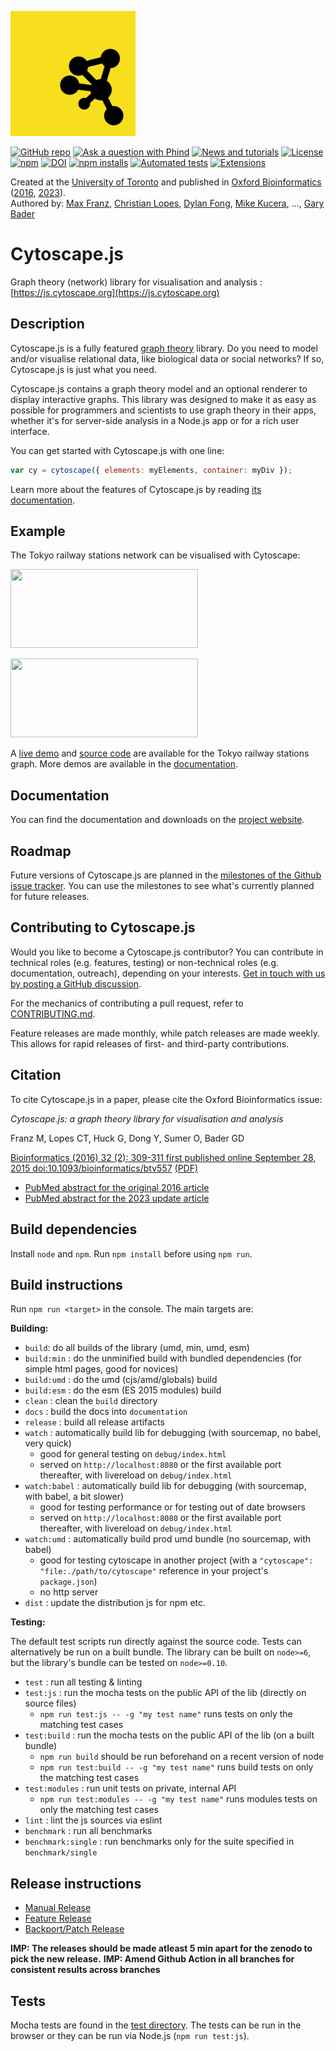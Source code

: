 <img style="width: 200px; height: 200px;" src="https://raw.githubusercontent.com/cytoscape/cytoscape.js/unstable/documentation/img/cytoscape-logo.png" width="200" height="200"></img>

[![GitHub repo](https://img.shields.io/badge/Repo-GitHub-yellow.svg)](https://github.com/cytoscape/cytoscape.js)
[![Ask a question with Phind](https://img.shields.io/badge/Get%20help-Phind-yellow.svg)](https://www.phind.com/search?c=I%27m%20using%20the%20Cytoscape.js%20graph%20theory%20JS%20library.&q=How%20do%20I%20create%20a%20graph%20in%20my%20HTML%20page)
[![News and tutorials](https://img.shields.io/badge/News%20%26%20tutorials-Blog-yellow.svg)](https://blog.js.cytoscape.org)
[![License](https://img.shields.io/badge/License-MIT-blue.svg)](https://raw.githubusercontent.com/cytoscape/cytoscape.js/master/LICENSE)
[![npm](https://img.shields.io/npm/v/cytoscape.svg)](https://www.npmjs.com/package/cytoscape)
[![DOI](https://zenodo.org/badge/2255947.svg)](https://zenodo.org/badge/latestdoi/2255947)
[![npm installs](https://img.shields.io/npm/dm/cytoscape.svg?label=npm%20installs)](https://www.npmjs.com/package/cytoscape)
[![Automated tests](https://github.com/cytoscape/cytoscape.js/actions/workflows/tests.yml/badge.svg)](https://github.com/cytoscape/cytoscape.js/actions/workflows/tests.yml)
[![Extensions](https://img.shields.io/badge/Extensions-67-brightgreen.svg)](https://js.cytoscape.org/#extensions)


Created at the [University of Toronto](https://utoronto.ca) and published in [Oxford Bioinformatics](https://js.cytoscape.org/#introduction/citation) ([2016](https://academic.oup.com/bioinformatics/article/32/2/309/1744007), [2023](https://academic.oup.com/bioinformatics/article/39/1/btad031/6988031)). <br />
Authored by: [Max Franz](https://github.com/maxkfranz), [Christian Lopes](https://github.com/chrtannus), [Dylan Fong](https://github.com/d2fong), [Mike Kucera](https://github.com/mikekucera), ..., [Gary Bader](https://baderlab.org)

# Cytoscape.js

Graph theory (network) library for visualisation and analysis : [https://js.cytoscape.org](https://js.cytoscape.org)

## Description

Cytoscape.js is a fully featured [graph theory](https://en.wikipedia.org/wiki/Graph_theory) library.  Do you need to model and/or visualise relational data, like biological data or social networks?  If so, Cytoscape.js is just what you need.

Cytoscape.js contains a graph theory model and an optional renderer to display interactive graphs.  This library was designed to make it as easy as possible for programmers and scientists to use graph theory in their apps, whether it's for server-side analysis in a Node.js app or for a rich user interface.

You can get started with Cytoscape.js with one line:

```js
var cy = cytoscape({ elements: myElements, container: myDiv });
```

Learn more about the features of Cytoscape.js by reading [its documentation](https://js.cytoscape.org).


## Example

The Tokyo railway stations network can be visualised with Cytoscape:

<img style="width: 300px; height: 126px;" src="https://raw.githubusercontent.com/cytoscape/cytoscape.js/unstable/documentation/img/tokyo-big.png" width="300" height="126"></img>

<img style="width: 300px; height: 126px;" src="https://raw.githubusercontent.com/cytoscape/cytoscape.js/unstable/documentation/img/tokyo-big-zoomed-in.png" width="300" height="126"></img>

A [live demo](https://js.cytoscape.org/demos/tokyo-railways/) and [source code](https://github.com/cytoscape/cytoscape.js/tree/master/documentation/demos/tokyo-railways) are available for the Tokyo railway stations graph.  More demos are available in the [documentation](https://js.cytoscape.org/#demos).


## Documentation

You can find the documentation and downloads on the [project website](https://js.cytoscape.org).



## Roadmap

Future versions of Cytoscape.js are planned in the [milestones of the Github issue tracker](https://github.com/cytoscape/cytoscape.js/milestones).  You can use the milestones to see what's currently planned for future releases.




## Contributing to Cytoscape.js

Would you like to become a Cytoscape.js contributor?  You can contribute in technical roles (e.g. features, testing) or non-technical roles (e.g. documentation, outreach), depending on your interests.  [Get in touch with us by posting a GitHub discussion](https://github.com/cytoscape/cytoscape.js/discussions).

For the mechanics of contributing a pull request, refer to [CONTRIBUTING.md](CONTRIBUTING.md).

Feature releases are made monthly, while patch releases are made weekly.  This allows for rapid releases of first- and third-party contributions.



## Citation

To cite Cytoscape.js in a paper, please cite the Oxford Bioinformatics issue:

*Cytoscape.js: a graph theory library for visualisation and analysis*

Franz M, Lopes CT, Huck G, Dong Y, Sumer O, Bader GD

[Bioinformatics (2016) 32 (2): 309-311 first published online September 28, 2015 doi:10.1093/bioinformatics/btv557](https://bioinformatics.oxfordjournals.org/content/32/2/309) [(PDF)](http://bioinformatics.oxfordjournals.org/content/32/2/309.full.pdf)

- [PubMed abstract for the original 2016 article](http://www.ncbi.nlm.nih.gov/pubmed/26415722)
- [PubMed abstract for the 2023 update article](https://pubmed.ncbi.nlm.nih.gov/36645249)





## Build dependencies

Install `node` and `npm`.  Run `npm install` before using `npm run`.




## Build instructions

Run `npm run <target>` in the console.  The main targets are:

**Building:**

 * `build`: do all builds of the library (umd, min, umd, esm)
 * `build:min` : do the unminified build with bundled dependencies (for simple html pages, good for novices)
 * `build:umd` : do the umd (cjs/amd/globals) build
 * `build:esm` : do the esm (ES 2015 modules) build
 * `clean` : clean the `build` directory
 * `docs` : build the docs into `documentation`
 * `release` : build all release artifacts
 * `watch` : automatically build lib for debugging (with sourcemap, no babel, very quick)
   * good for general testing on `debug/index.html`
   * served on `http://localhost:8080` or the first available port thereafter, with livereload on `debug/index.html`
 * `watch:babel` : automatically build lib for debugging (with sourcemap, with babel, a bit slower)
   * good for testing performance or for testing out of date browsers
   * served on `http://localhost:8080` or the first available port thereafter, with livereload on `debug/index.html`
 * `watch:umd` : automatically build prod umd bundle (no sourcemap, with babel)
   * good for testing cytoscape in another project (with a `"cytoscape": "file:./path/to/cytoscape"` reference in your project's `package.json`)
   * no http server
 * `dist` : update the distribution js for npm etc.

**Testing:**

The default test scripts run directly against the source code.  Tests can alternatively be run on a built bundle.  The library can be built on `node>=6`, but the library's bundle can be tested on `node>=0.10`.

 * `test` : run all testing & linting
 * `test:js` : run the mocha tests on the public API of the lib (directly on source files)
   * `npm run test:js -- -g "my test name"` runs tests on only the matching test cases
 * `test:build` : run the mocha tests on the public API of the lib (on a built bundle) 
   * `npm run build` should be run beforehand on a recent version of node
   * `npm run test:build -- -g "my test name"` runs build tests on only the matching test cases
 * `test:modules` : run unit tests on private, internal API
   * `npm run test:modules -- -g "my test name"` runs modules tests on only the matching test cases
 * `lint` : lint the js sources via eslint
 * `benchmark` : run all benchmarks
 * `benchmark:single` : run benchmarks only for the suite specified in `benchmark/single`



## Release instructions

- [Manual Release](.github/workflows/md/Manual_Release.md)
- [Feature Release](.github/workflows/md/Feature_Release.md)
- [Backport/Patch Release](.github/workflows/md/Patch_Backport_Release.md)

**IMP: The releases should be made atleast 5 min apart for the zenodo to pick the new release.**
**IMP: Amend Github Action in all branches for consistent results across branches**

## Tests

Mocha tests are found in the [test directory](https://github.com/cytoscape/cytoscape.js/tree/master/test).  The tests can be run in the browser or they can be run via Node.js (`npm run test:js`).

